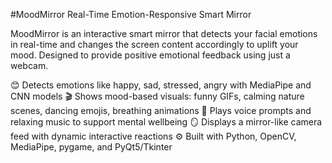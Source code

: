 #MoodMirror
Real-Time Emotion-Responsive Smart Mirror

MoodMirror is an interactive smart mirror that detects your facial emotions in real-time and changes the screen content accordingly to uplift your mood. Designed to provide positive emotional feedback using just a webcam.

😊 Detects emotions like happy, sad, stressed, angry with MediaPipe and CNN models
🎬 Shows mood-based visuals: funny GIFs, calming nature scenes, dancing emojis, breathing animations
🎵 Plays voice prompts and relaxing music to support mental wellbeing
🪞 Displays a mirror-like camera feed with dynamic interactive reactions
⚙️ Built with Python, OpenCV, MediaPipe, pygame, and PyQt5/Tkinter
